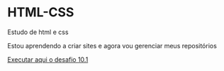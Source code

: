# HTML-CSS
 Estudo de html e css

 Estou aprendendo a criar sites e agora vou gerenciar meus repositórios

 <a href="android.html">Executar aqui o desafio 10.1</a>
